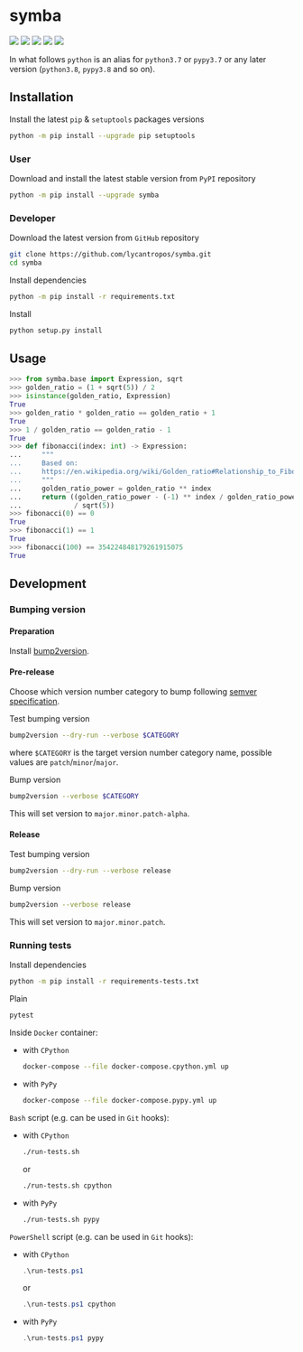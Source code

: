 symba
=====

[![](https://github.com/lycantropos/symba/actions/workflows/ci.yml/badge.svg?branch=master)](https://github.com/lycantropos/symba/actions/workflows/ci.yml "Github Actions")
[![](https://readthedocs.org/projects/symba/badge/?version=latest)](https://symba.readthedocs.io/en/latest "Documentation")
[![](https://codecov.io/gh/lycantropos/symba/branch/master/graph/badge.svg)](https://codecov.io/gh/lycantropos/symba "Codecov")
[![](https://img.shields.io/github/license/lycantropos/symba.svg)](https://github.com/lycantropos/symba/blob/master/LICENSE "License")
[![](https://badge.fury.io/py/symba.svg)](https://badge.fury.io/py/symba "PyPI")

In what follows `python` is an alias for `python3.7` or `pypy3.7`
or any later version (`python3.8`, `pypy3.8` and so on).

Installation
------------

Install the latest `pip` & `setuptools` packages versions
```bash
python -m pip install --upgrade pip setuptools
```

### User

Download and install the latest stable version from `PyPI` repository
```bash
python -m pip install --upgrade symba
```

### Developer

Download the latest version from `GitHub` repository
```bash
git clone https://github.com/lycantropos/symba.git
cd symba
```

Install dependencies
```bash
python -m pip install -r requirements.txt
```

Install
```bash
python setup.py install
```

Usage
-----
```python
>>> from symba.base import Expression, sqrt
>>> golden_ratio = (1 + sqrt(5)) / 2
>>> isinstance(golden_ratio, Expression)
True
>>> golden_ratio * golden_ratio == golden_ratio + 1
True
>>> 1 / golden_ratio == golden_ratio - 1
True
>>> def fibonacci(index: int) -> Expression:
...     """
...     Based on:
...     https://en.wikipedia.org/wiki/Golden_ratio#Relationship_to_Fibonacci_sequence
...     """
...     golden_ratio_power = golden_ratio ** index
...     return ((golden_ratio_power - (-1) ** index / golden_ratio_power)
...             / sqrt(5))
>>> fibonacci(0) == 0
True
>>> fibonacci(1) == 1
True
>>> fibonacci(100) == 354224848179261915075
True

```

Development
-----------

### Bumping version

#### Preparation

Install
[bump2version](https://github.com/c4urself/bump2version#installation).

#### Pre-release

Choose which version number category to bump following [semver
specification](http://semver.org/).

Test bumping version
```bash
bump2version --dry-run --verbose $CATEGORY
```

where `$CATEGORY` is the target version number category name, possible
values are `patch`/`minor`/`major`.

Bump version
```bash
bump2version --verbose $CATEGORY
```

This will set version to `major.minor.patch-alpha`. 

#### Release

Test bumping version
```bash
bump2version --dry-run --verbose release
```

Bump version
```bash
bump2version --verbose release
```

This will set version to `major.minor.patch`.

### Running tests

Install dependencies
```bash
python -m pip install -r requirements-tests.txt
```

Plain
```bash
pytest
```

Inside `Docker` container:
- with `CPython`
  ```bash
  docker-compose --file docker-compose.cpython.yml up
  ```
- with `PyPy`
  ```bash
  docker-compose --file docker-compose.pypy.yml up
  ```

`Bash` script (e.g. can be used in `Git` hooks):
- with `CPython`
  ```bash
  ./run-tests.sh
  ```
  or
  ```bash
  ./run-tests.sh cpython
  ```

- with `PyPy`
  ```bash
  ./run-tests.sh pypy
  ```

`PowerShell` script (e.g. can be used in `Git` hooks):
- with `CPython`
  ```powershell
  .\run-tests.ps1
  ```
  or
  ```powershell
  .\run-tests.ps1 cpython
  ```
- with `PyPy`
  ```powershell
  .\run-tests.ps1 pypy
  ```
